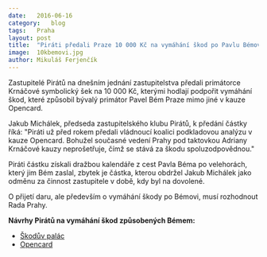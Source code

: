 ```yaml
---
date:	2016-06-16
category:	blog
tags:	Praha
layout:	post
title:	"Piráti předali Praze 10 000 Kč na vymáhání škod po Pavlu Bémovi" 
image:	10kbemovi.jpg
author:	Mikuláš Ferjenčík
---
```


Zastupitelé Pirátů na dnešním jednání zastupitelstva předali primátorce Krnáčové symbolický šek na 10 000 Kč, kterými hodlají podpořit vymáhání škod, které způsobil bývalý primátor Pavel Bém Praze mimo jiné v kauze Opencard. 

Jakub Michálek, předseda zastupitelského klubu Pirátů, k předání částky říká: "Piráti už před rokem předali vládnoucí koalici podkladovou analýzu v kauze Opencard. Bohužel současné vedení Prahy pod taktovkou Adriany Krnáčové kauzy neprošetřuje, čímž se stává za škodu spoluzodpovědnou."

Piráti částku získali dražbou kalendáře z cest Pavla Béma po velehorách, který jim Bém zaslal, zbytek je částka, kterou obdržel Jakub Michálek jako odměnu za činnost zastupitele v době, kdy byl na dovolené. 

O přijetí daru, ale především o vymáhání škody po Bémovi, musí rozhodnout Rada Prahy. 

**Návrhy Pirátů na vymáhání škod způsobených Bémem:**

* [Škodův palác](https://praha.pirati.cz/skoduv-palac-2.html)
* [Opencard](https://praha.pirati.cz/opencard.html)

